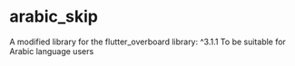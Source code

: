 # arabic_skip
A modified library for the flutter_overboard library: ^3.1.1 To be suitable for Arabic language users
